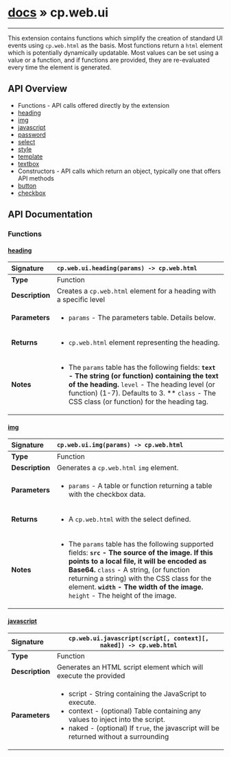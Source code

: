 # [docs](index.md) » cp.web.ui
---

This extension contains functions which simplify the creation of standard UI events
using `cp.web.html` as the basis. Most functions return a `html` element which is
potentially dynamically updatable. Most values can be set using a value or a function,
and if functions are provided, they are re-evaluated every time the element is generated.

## API Overview
* Functions - API calls offered directly by the extension
 * [heading](#heading)
 * [img](#img)
 * [javascript](#javascript)
 * [password](#password)
 * [select](#select)
 * [style](#style)
 * [template](#template)
 * [textbox](#textbox)
* Constructors - API calls which return an object, typically one that offers API methods
 * [button](#button)
 * [checkbox](#checkbox)

## API Documentation

### Functions

#### [heading](#heading)
| <span style="float: left;">**Signature**</span> | <span style="float: left;">`cp.web.ui.heading(params) -> cp.web.html` </span>                                                          |
| -----------------------------------------------------|---------------------------------------------------------------------------------------------------------|
| **Type**                                             | Function |
| **Description**                                      | Creates a `cp.web.html` element for a heading with a specific level |
| **Parameters**                                       | <ul><li><code>params</code> - The parameters table. Details below.</li></ul> |
| **Returns**                                          | <ul><li><code>cp.web.html</code> element representing the heading.</li></ul> |
| **Notes**                                            | <ul><li>The <code>params</code> table has the following fields: <strong> <code>text</code>      - The string (or function) containing the text of the heading. </strong> <code>level</code>         - The heading level (or function) (1-7). Defaults to 3. ** <code>class</code>     - The CSS class (or function) for the heading tag.</li></ul> |

#### [img](#img)
| <span style="float: left;">**Signature**</span> | <span style="float: left;">`cp.web.ui.img(params) -> cp.web.html` </span>                                                          |
| -----------------------------------------------------|---------------------------------------------------------------------------------------------------------|
| **Type**                                             | Function |
| **Description**                                      | Generates a `cp.web.html` `img` element. |
| **Parameters**                                       | <ul><li><code>params</code>     - A table or function returning a table with the checkbox data.</li></ul> |
| **Returns**                                          | <ul><li>A <code>cp.web.html</code> with the select defined.</li></ul> |
| **Notes**                                            | <ul><li>The <code>params</code> table has the following supported fields: <strong> <code>src</code>       - The source of the image. If this points to a local file, it will be encoded as Base64. </strong> <code>class</code>     - A string, (or function returning a string) with the CSS class for the element. <strong> <code>width</code>     - The width of the image. </strong> <code>height</code>    - The height of the image.</li></ul> |

#### [javascript](#javascript)
| <span style="float: left;">**Signature**</span> | <span style="float: left;">`cp.web.ui.javascript(script[, context][, naked]) -> cp.web.html` </span>                                                          |
| -----------------------------------------------------|---------------------------------------------------------------------------------------------------------|
| **Type**                                             | Function |
| **Description**                                      | Generates an HTML script element which will execute the provided |
| **Parameters**                                       | <ul><li>script   - String containing the JavaScript to execute.</li><li>context  - (optional) Table containing any values to inject into the script.</li><li>naked    - (optional) If <code>true</code>, the javascript will be returned without a surrounding <script> block.</li></ul> |
| **Returns**                                          | <ul><li>a <code>cp.web.html</code> element representing the JavaScript block.</li></ul> |

#### [password](#password)
| <span style="float: left;">**Signature**</span> | <span style="float: left;">`cp.web.ui.password(params) -> hs.web.html` </span>                                                          |
| -----------------------------------------------------|---------------------------------------------------------------------------------------------------------|
| **Type**                                             | Function |
| **Description**                                      | Creates an `html` element that will output a password text box. |
| **Parameters**                                       | <ul><li><code>params</code> - The parameters table. Details below.</li></ul> |
| **Returns**                                          | <ul><li><code>cp.web.html</code> containing the textbox.</li></ul> |
| **Notes**                                            | <ul><li>The <code>params</code> table has the following supported fields: <strong> <code>id</code>                - The unique ID for the textbox. </strong> <code>name</code>          - The name of the textbox field. <strong> <code>class</code>         - The CSS classname. </strong> <code>placeholder</code>   - Placeholder text</li></ul> |

#### [select](#select)
| <span style="float: left;">**Signature**</span> | <span style="float: left;">`cp.web.ui.select(params) -> cp.web.html` </span>                                                          |
| -----------------------------------------------------|---------------------------------------------------------------------------------------------------------|
| **Type**                                             | Function |
| **Description**                                      | Generates a `cp.web.html` `select` element. The `data` should be a table or a function returning a table |
| **Parameters**                                       | <ul><li><code>params</code>     - A table or function returning a table with the checkbox data.</li></ul> |
| **Returns**                                          | <ul><li>A <code>cp.web.html</code> with the select defined.</li></ul> |
| **Notes**                                            | <ul><li>The <code>params</code> table has the following supported fields: <strong> <code>id</code>        - a string (or function) the unique ID for the select. </strong> <code>value</code>     - a string, number, or boolean (or function) with the value of the select. May be <code>nil</code>. ** <code>options</code>   - an array (or function returning an array) of option tables, with the following keys: <strong><em> <code>value</code>    - the value of the option. </em></strong> <code>label</code>    - (optional) the label for the option. If not set, the <code>value</code> is used. <strong><em> <code>disabled</code> - (optional) if the option is disabled. </em>* <code>required</code>  - (optional) if <code>true</code>, there will not be a 'blank' option at the top of the list. </strong> <code>blankLabel</code>    - (optional) if specified, the value will be used for the 'blank' option label.</li></ul> |

#### [style](#style)
| <span style="float: left;">**Signature**</span> | <span style="float: left;">`cp.web.ui.style(rules[, context]) -> cp.web.html` </span>                                                          |
| -----------------------------------------------------|---------------------------------------------------------------------------------------------------------|
| **Type**                                             | Function |
| **Description**                                      | Generates an HTML `style` element which will contain the provided rules. |
| **Parameters**                                       | <ul><li>rules    - String containing the CSS rules.</li><li>context  - (optional) Table containing any values to inject into the script.</li></ul> |
| **Returns**                                          | <ul><li>a <code>cp.web.html</code> element representing the JavaScript block.</li></ul> |

#### [template](#template)
| <span style="float: left;">**Signature**</span> | <span style="float: left;">`cp.web.ui.template(params) -> hs.web.html` </span>                                                          |
| -----------------------------------------------------|---------------------------------------------------------------------------------------------------------|
| **Type**                                             | Function |
| **Description**                                      | Creates a `html` element that will execute a Resty Template. |
| **Parameters**                                       | <ul><li><code>params</code> - The parameters table. Details below.</li></ul> |
| **Returns**                                          | <ul><li><code>cp.web.html</code> containing the template.</li></ul> |
| **Notes**                                            | <ul><li>The <code>params</code> table has the following supported fields: <strong> <code>view</code>      - The file path to the template, or the template content itself. Required. </strong> <code>context</code>   - The table containing the context to execute the template in. ** <code>unescaped</code> - If true, the template will not be escaped before outputting.</li></ul> |

#### [textbox](#textbox)
| <span style="float: left;">**Signature**</span> | <span style="float: left;">`cp.web.ui.textbox(params) -> hs.web.html` </span>                                                          |
| -----------------------------------------------------|---------------------------------------------------------------------------------------------------------|
| **Type**                                             | Function |
| **Description**                                      | Creates an `html` element that will output a text box. |
| **Parameters**                                       | <ul><li><code>params</code> - The parameters table. Details below.</li></ul> |
| **Returns**                                          | <ul><li><code>cp.web.html</code> containing the textbox.</li></ul> |
| **Notes**                                            | <ul><li>The <code>params</code> table has the following supported fields: <strong> <code>id</code>                - The unique ID for the textbox. </strong> <code>name</code>          - The name of the textbox field. <strong> <code>class</code>         - The CSS classname. </strong> <code>placeholder</code>   - Placeholder text. ** <code>value</code>         - The default value of the textbox.</li></ul> |

### Constructors

#### [button](#button)
| <span style="float: left;">**Signature**</span> | <span style="float: left;">`cp.web.ui.button(params) -> cp.web.html` </span>                                                          |
| -----------------------------------------------------|---------------------------------------------------------------------------------------------------------|
| **Type**                                             | Constructor |
| **Description**                                      | Generates a HTML Button |
| **Parameters**                                       | <ul><li><code>params</code>     - Table containing the data you want to display on the button.</li></ul> |
| **Returns**                                          | <ul><li>A <code>cp.web.ui</code> representing the button.</li></ul> |
| **Notes**                                            | <ul><li>The <code>params</code> can contain the following fields: <strong> <code>value</code>     - The value of the button. </strong> <code>label</code>     - The text label for the button. Defaults to the <code>value</code> if not provided. ** <code>width</code>     - The width of the button in pixels.</li></ul> |

#### [checkbox](#checkbox)
| <span style="float: left;">**Signature**</span> | <span style="float: left;">`cp.web.ui.checkbox(params) -> cp.web.html` </span>                                                          |
| -----------------------------------------------------|---------------------------------------------------------------------------------------------------------|
| **Type**                                             | Constructor |
| **Description**                                      | Generates a HTML Checkbox element. |
| **Parameters**                                       | <ul><li>data         - A table or function returning a table with the checkbox data.</li></ul> |
| **Returns**                                          | <ul><li>The <code>cp.web.ui.element</code>.</li></ul> |
| **Notes**                                            | <ul><li>The <code>params</code> table has the following supported fields: <strong> <code>value</code>     - a string (or function) with the value of the checkbox. If not specified, the title is used. </strong> <code>checked</code>   - a boolean (or function) set to <code>true</code> or <code>false</code>, depending on if the checkbox is checked. <strong> <code>disabled</code>  - a boolean (or function) set to <code>true</code> or <code>false</code>, depending on if the checkbox is disabled. </strong> <code>id</code>        - (optional) a string (or function) with the unique ID for the checkbox. <strong> <code>name</code>      - (optional) a unique name for the checkbox field. </strong> <code>class</code>     - (optional) the CSS class list.</li></ul> |

